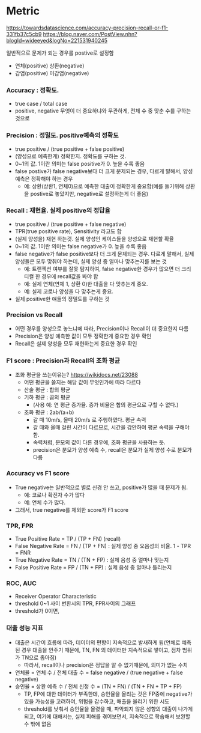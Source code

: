 # Metric

https://towardsdatascience.com/accuracy-precision-recall-or-f1-331fb37c5cb9
https://blog.naver.com/PostView.nhn?blogId=wideeyed&logNo=221531940245

일반적으로 문제가 되는 경우를 postive로 설정함
- 연체(positive) 상환(negative)
- 감염(positive) 미감염(negative)

### Accuracy : 정확도.
  - true case / total case
  - positive, negative 무엇이 더 중요하냐와 무관하게, 전체 수 중 맞춘 수를 구하는 것으로 

### Precision : 정밀도. positive예측의 정확도
  - true positive / (true positive + false positive)
  - (양성으로 예측한게) 정확한지. 정확도를 구하는 것.
  - 0~1의 값. 1이란 의미는 false positive가 0. 높을 수록 좋음
  - false postive가 false negative보다 더 크게 문제되는 경우, 다르게 말해서, 양성 예측은 정확해야 하는 경우
    - 예: 상환(상환1, 연체0)으로 예측한 대출이 정확한게 중요함(예를 들기위해 상환을 postive로 놓았지만, negative로 설정하는게 더 좋음)

### Recall : 재현율. 실제 positive의 정답율
  - true positive / (true positive + false negative)
  - TPR(true positive rate), Sensitivity 라고도 함
  - (실제 양성을) 재현 하는것. 실제 양성인 케이스들을 양성으로 재현할 확율
  - 0~1의 값. 1이란 의미는 false negative가 0. 높을 수록 좋음
  - false negative가 false positive보다 더 크게 문제되는 경우. 다르게 말해서, 실제 양성들은 모두 맞춰야 하는데, 실제 양성 중 얼마나 맞추는지를 보는 것
    - 예: 트랜젝션 여부를 잘못 탐지하여, false negative한 경우가 많으면 더 크리티컬 한 경우에 recall값을 봐야 함
    - 예: 실제 연체(연체 1, 상환 0)한 대출을 다 맞추는게 중요.
    - 예: 실제 코로나 양성을 다 맞추는게 중요.
  - 실제 positive한 얘들의 정밀도를 구하는 것


### Precision vs Recall
  - 어떤 경우를 양성으로 놓느냐에 따라, Precision이나 Recall이 더 중요한지 다름
  - Precision은 양성 예측한 값이 모두 정확한게 중요한 경우 확인
  - Recall은 실제 양성을 모두 재현하는게 중요한 경우 확인


### F1 score : Precision과 Recall의 조화 평균
  - 조화 평균을 쓰는이유는? https://wikidocs.net/23088
    - 어떤 평균을 쓸지는 해당 값이 무엇인가에 따라 다르다
    - 산술 평균 : 합의 평균
    - 기하 평균 : 곱의 평균 
      - (사용 예: 연 평균 증가율. 증가 비율은 합의 평균으로 구할 수 없다.)
    - 조화 평균 : 2ab/(a+b)
      - 갈 때 10m/s, 올때 20m/s 로 주행하였다. 평균 속력
      - 갈 때와 올때 걸린 시간이 다르므로, 시간을 감안하여 평균 속력을 구해야 함.
      - 속력처럼, 분모의 값이 다른 경우에, 조화 평균을 사용하는 듯.
      - precision은 분모가 양성 예측 수, recall은 분모가 실제 양성 수로 분모가 다름


### Accuracy vs F1 score
  - True negative는 일반적으로 별로 신경 안 쓰고, positive가 많을 때 문제가 됨.
    - 예: 코로나 확진자 수가 많다
    - 예: 연체 수가 많다.
  - 그래서, true negative를 제외한 score가 F1 score



### TPR, FPR
- True Positive Rate = TP / (TP + FN) (recall)
- False Negative Rate = FN / (TP + FN) : 실제 양성 중 오음성의 비율. 1 - TPR = FNR
- True Negative Rate = TN / (TN + FP) : 실제 음성 중 얼마나 맞는지
- False Positive Rate = FP / (TN + FP) : 실제 음성 중 얼마나 틀리는지


### ROC, AUC
- Receiver Operator Characteristic
- threshold 0~1 사이 변환시의 TPR, FPR사이의 그래프
- threshold가 0이면, 

### 대출 성능 지표
- 대출은 시간이 흐름에 따라, 데이터의 편향이 지속적으로 발새하게 됨(연체로 예측된 경우 대출을 안주기 때문에, TN, FN 의 데이터만 지속적으로 쌓이고, 점차 범위가 TN으로 좁아짐)
  - 따라서, recall이나 precision은 정답을 알 수 없기때문에, 의미가 없는 수치
- 연체율 = 연체 수 / 전체 대출 수 =  false negative / (true negative + false negative)
- 승인율 = 상환 예측 수 / 전체 신청 수 = (TN + FN) / (TN + FN + TP + FP)
  - TP, FP에 대한 데이터가 부족한데, 승인율을 올리는 것은 FP중에 negative가 있을 가능성을 고려하여, 위험을 감수하고, 매출을 올리기 위한 시도
  - threshold를 낮춰서 승인율을 올렸을 때, 파악되지 않은 성향의 대출이 나가게 되고, 여기에 대해서는, 실제 피해를 겪어보면서, 지속적으로 학습해서 보완할 수 밖에 없음


